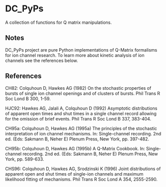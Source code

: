 DC_PyPs
=======

A collection of functions for Q matrix manipulations.

Notes
-----
DC_PyPs project are pure Python implementations of Q-Matrix formalisms
for ion channel research. To learn more about kinetic analysis of ion
channels see the references below.

References
----------
CH82: Colquhoun D, Hawkes AG (1982)
On the stochastic properties of bursts of single ion channel openings
and of clusters of bursts. Phil Trans R Soc Lond B 300, 1-59.

HJC92: Hawkes AG, Jalali A, Colquhoun D (1992)
Asymptotic distributions of apparent open times and shut times in a
single channel record allowing for the omission of brief events.
Phil Trans R Soc Lond B 337, 383-404.

CH95a: Colquhoun D, Hawkes AG (1995a)
The principles of the stochastic interpretation of ion channel mechanisms.
In: Single-channel recording. 2nd ed. (Eds: Sakmann B, Neher E)
Plenum Press, New York, pp. 397-482.

CH95b: Colquhoun D, Hawkes AG (1995b)
A Q-Matrix Cookbook.
In: Single-channel recording. 2nd ed. (Eds: Sakmann B, Neher E)
Plenum Press, New York, pp. 589-633.

CHS96: Colquhoun D, Hawkes AG, Srodzinski K (1996)
Joint distributions of apparent open and shut times of single-ion channels
and maximum likelihood fitting of mechanisms.
Phil Trans R Soc Lond A 354, 2555-2590.
